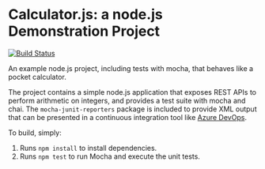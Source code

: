Calculator.js: a node.js Demonstration Project
==============================================
[![Build Status](https://dev.azure.com/vonadevops/vona%20git/_apis/build/status/leandrovona.calculator?branchName=master)](https://dev.azure.com/vonadevops/vona%20git/_build/latest?definitionId=12&branchName=master)

An example node.js project, including tests with mocha, that behaves like
a pocket calculator.

The project contains a simple node.js application that exposes REST APIs
to perform arithmetic on integers, and provides a test suite with mocha
and chai.  The `mocha-junit-reporters` package is included to provide XML
output that can be presented in a continuous integration tool like
[Azure DevOps](https://azure.com/devops).

To build, simply:

1. Runs `npm install` to install dependencies.
2. Runs `npm test` to run Mocha and execute the unit tests.


